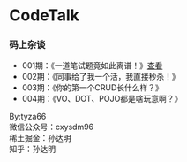 # CodeTalk
### 码上杂谈
- 001期：《一道笔试题竟如此离谱！》[查看](./001期/001.md)
- 002期：《同事给了我一个活，我直接秒杀！》
- 003期：《你的第一个CRUD长什么样？》
- 004期：《VO、DOT、POJO都是啥玩意啊？》

By:tyza66  
微信公众号：cxysdm96  
稀土掘金：孙达明  
知乎：孙达明  
